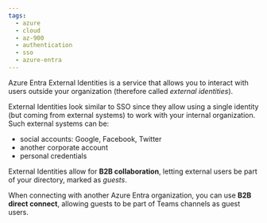 ```yaml
---
tags:
  - azure
  - cloud
  - az-900
  - authentication
  - sso
  - azure-entra
---
```


Azure Entra External Identities is a service that allows you to interact with users outside your organization (therefore called _external identities_).

External Identities look similar to SSO since they allow using a single identity (but coming from external systems) to work with your internal organization. Such external systems can be:

- social accounts: Google, Facebook, Twitter
- another corporate account
- personal credentials

External Identities allow for **B2B collaboration**, letting external users be part of your directory, marked as _guests_.

When connecting with another Azure Entra organization, you can use **B2B direct connect**, allowing guests to be part of Teams channels as guest users.
